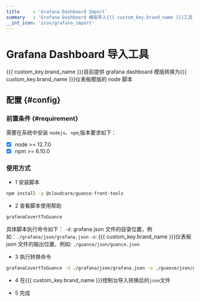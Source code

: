 ```yaml
---
title     : 'Grafana Dashboard Import'
summary   : 'Grafana Dashboard 模版导入{{{ custom_key.brand_name }}}工具'
__int_icon: 'icon/grafana_import'
---
```


<!-- markdownlint-disable MD025 -->
# Grafana Dashboard 导入工具
<!-- markdownlint-enable -->

{{{ custom_key.brand_name }}}目前提供 grafana dashboard 模版转换为{{{ custom_key.brand_name }}}仪表板模版的 node 脚本

## 配置 {#config}

### 前置条件 {#requirement}

需要在系统中安装 `nodejs`、`npm`,版本要求如下：

- [x]  node >= 12.7.0
- [x]  npm >= 6.10.0

### 使用方式

- 1 安装脚本

```bash
npm install -g @cloudcare/guance-front-tools
```

- 2 查看脚本使用帮助

<!-- markdownlint-disable MD014 -->
```bash
grafanaCovertToGuance
```
<!-- markdownlint-enable -->

具体脚本执行命令如下：
`-d`: grafana json 文件的目录位置，例如：`./grafana/json/grafana.json`
`-o`: {{{ custom_key.brand_name }}}仪表板 json 文件的输出位置，例如: `./guance/json/guance.json`

- 3 执行转换命令

<!-- markdownlint-disable MD014 -->
```bash
grafanaCovertToGuance -d ./grafana/json/grafana.json -o ./guance/json/guance.json
```
<!-- markdownlint-enable -->
- 4 在{{{ custom_key.brand_name }}}控制台导入转换后的`json`文件

- 5 完成

